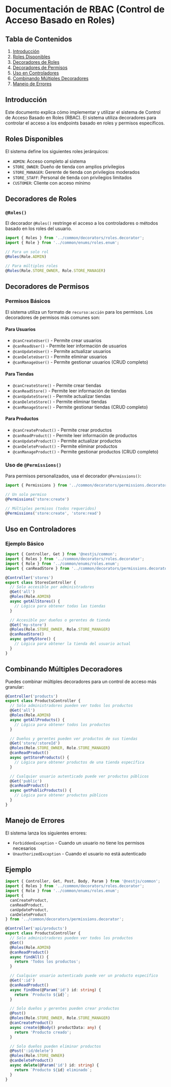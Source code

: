 # Documentación de RBAC (Control de Acceso Basado en Roles)

## Tabla de Contenidos
1. [Introducción](#introducción)
2. [Roles Disponibles](#roles-disponibles)
3. [Decoradores de Roles](#decoradores-de-roles)
4. [Decoradores de Permisos](#decoradores-de-permisos)
5. [Uso en Controladores](#uso-en-controladores)
6. [Combinando Múltiples Decoradores](#combinando-múltiples-decoradores)
7. [Manejo de Errores](#manejo-de-errores)

## Introducción

Este documento explica cómo implementar y utilizar el sistema de Control de Acceso Basado en Roles (RBAC). El sistema utiliza decoradores para controlar el acceso a los endpoints basado en roles y permisos específicos.

## Roles Disponibles

El sistema define los siguientes roles jerárquicos:

- `ADMIN`: Acceso completo al sistema
- `STORE_OWNER`: Dueño de tienda con amplios privilegios
- `STORE_MANAGER`: Gerente de tienda con privilegios moderados
- `STORE_STAFF`: Personal de tienda con privilegios limitados
- `CUSTOMER`: Cliente con acceso mínimo

## Decoradores de Roles

### `@Roles()`

El decorador `@Roles()` restringe el acceso a los controladores o métodos basado en los roles del usuario.

```typescript
import { Roles } from '../common/decorators/roles.decorator';
import { Role } from '../common/enums/roles.enum';

// Para un solo rol
@Roles(Role.ADMIN)

// Para múltiples roles
@Roles(Role.STORE_OWNER, Role.STORE_MANAGER)
```

## Decoradores de Permisos

### Permisos Básicos

El sistema utiliza un formato de `recurso:acción` para los permisos. Los decoradores de permisos más comunes son:

#### Para Usuarios
- `@canCreateUser()` - Permite crear usuarios
- `@canReadUser()` - Permite leer información de usuarios
- `@canUpdateUser()` - Permite actualizar usuarios
- `@canDeleteUser()` - Permite eliminar usuarios
- `@canManageUser()` - Permite gestionar usuarios (CRUD completo)

#### Para Tiendas
- `@canCreateStore()` - Permite crear tiendas
- `@canReadStore()` - Permite leer información de tiendas
- `@canUpdateStore()` - Permite actualizar tiendas
- `@canDeleteStore()` - Permite eliminar tiendas
- `@canManageStore()` - Permite gestionar tiendas (CRUD completo)

#### Para Productos
- `@canCreateProduct()` - Permite crear productos
- `@canReadProduct()` - Permite leer información de productos
- `@canUpdateProduct()` - Permite actualizar productos
- `@canDeleteProduct()` - Permite eliminar productos
- `@canManageProduct()` - Permite gestionar productos (CRUD completo)

### Uso de `@Permissions()`

Para permisos personalizados, usa el decorador `@Permissions()`:

```typescript
import { Permissions } from '../common/decorators/permissions.decorator';

// Un solo permiso
@Permissions('store:create')

// Múltiples permisos (todos requeridos)
@Permissions('store:create', 'store:read')
```

## Uso en Controladores

### Ejemplo Básico

```typescript
import { Controller, Get } from '@nestjs/common';
import { Roles } from '../common/decorators/roles.decorator';
import { Role } from '../common/enums/roles.enum';
import { canReadStore } from '../common/decorators/permissions.decorator';

@Controller('stores')
export class StoresController {
  // Solo accesible por administradores
  @Get('all')
  @Roles(Role.ADMIN)
  async getAllStores() {
    // Lógica para obtener todas las tiendas
  }

  // Accesible por dueños o gerentes de tienda
  @Get('my-store')
  @Roles(Role.STORE_OWNER, Role.STORE_MANAGER)
  @canReadStore()
  async getMyStore() {
    // Lógica para obtener la tienda del usuario actual
  }
}
```

## Combinando Múltiples Decoradores

Puedes combinar múltiples decoradores para un control de acceso más granular:

```typescript
@Controller('products')
export class ProductsController {
  // Solo administradores pueden ver todos los productos
  @Get('all')
  @Roles(Role.ADMIN)
  async getAllProducts() {
    // Lógica para obtener todos los productos
  }

  // Dueños y gerentes pueden ver productos de sus tiendas
  @Get('store/:storeId')
  @Roles(Role.STORE_OWNER, Role.STORE_MANAGER)
  @canReadProduct()
  async getStoreProducts() {
    // Lógica para obtener productos de una tienda específica
  }

  // Cualquier usuario autenticado puede ver productos públicos
  @Get('public')
  @canReadProduct()
  async getPublicProducts() {
    // Lógica para obtener productos públicos
  }
}
```

## Manejo de Errores

El sistema lanza los siguientes errores:

- `ForbiddenException` - Cuando un usuario no tiene los permisos necesarios
- `UnauthorizedException` - Cuando el usuario no está autenticado

## Ejemplo

```typescript
import { Controller, Get, Post, Body, Param } from '@nestjs/common';
import { Roles } from '../common/decorators/roles.decorator';
import { Role } from '../common/enums/roles.enum';
import { 
  canCreateProduct, 
  canReadProduct, 
  canUpdateProduct, 
  canDeleteProduct 
} from '../common/decorators/permissions.decorator';

@Controller('api/products')
export class ProductsController {
  // Solo administradores pueden ver todos los productos
  @Get()
  @Roles(Role.ADMIN)
  @canReadProduct()
  async findAll() {
    return 'Todos los productos';
  }

  // Cualquier usuario autenticado puede ver un producto específico
  @Get(':id')
  @canReadProduct()
  async findOne(@Param('id') id: string) {
    return `Producto ${id}`;
  }

  // Solo dueños y gerentes pueden crear productos
  @Post()
  @Roles(Role.STORE_OWNER, Role.STORE_MANAGER)
  @canCreateProduct()
  async create(@Body() productData: any) {
    return 'Producto creado';
  }

  // Solo dueños pueden eliminar productos
  @Post(':id/delete')
  @Roles(Role.STORE_OWNER)
  @canDeleteProduct()
  async delete(@Param('id') id: string) {
    return `Producto ${id} eliminado`;
  }
}
```


